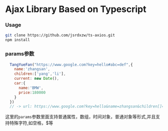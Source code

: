 # Ajax Library Based on Typescript

### Usage

```bash
git clone https://github.com/jsrdxzw/ts-axios.git
npm install
```

### params参数
```javascript
  TangYueFan("https://www.google.com?key=hello#abc=def",{
    name:'zhangsan',
    children:['yang','li'],
    current: new Date(),
    car:{
      name:'BMW',
      price:180000
    }
  })
  // -> url: https://www.google.com?key=hello&name=zhangsan&children[]=yang&children[]=li&current=2019-05-03T07:26:44.704Z&car=%7B%22name%22:%22BMW%22,%22price%22:180000%7D
```
这里的`params`参数里面支持普通属性，数组，时间对象，普通对象等形式,并且支持特殊字符,如空格，$等

















